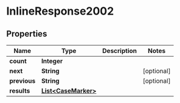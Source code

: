 
# InlineResponse2002

## Properties
Name | Type | Description | Notes
------------ | ------------- | ------------- | -------------
**count** | **Integer** |  | 
**next** | **String** |  |  [optional]
**previous** | **String** |  |  [optional]
**results** | [**List&lt;CaseMarker&gt;**](CaseMarker.md) |  | 



